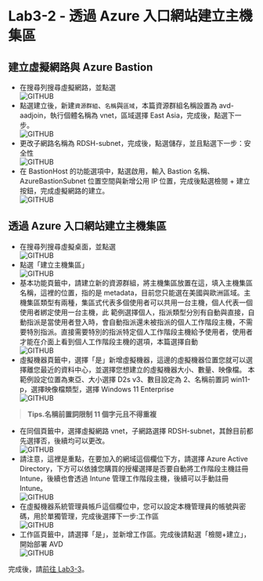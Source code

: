 # Lab3-2 - 透過 Azure 入口網站建立主機集區

## 建立虛擬網路與 Azure Bastion
 - 在搜尋列搜尋虛擬網路，並點選<br>
  ![GITHUB](https://github.com/BrianHsing/Azure-Virtual-Desktop/blob/master/Lab3/createvnet1.png "createvnet1")<br>
 - 點選建立後，新建`資源群組`、`名稱`與`區域`，本篇資源群組名稱設置為 avd-aadjoin，執行個體名稱為 vnet，區域選擇 East Asia，完成後，點選下一步。<br>
  ![GITHUB](https://github.com/BrianHsing/Azure-Virtual-Desktop/blob/master/Lab3/createvnet2.png "createvnet2")<br>
 - 更改子網路名稱為 RDSH-subnet，完成後，點選儲存，並且點選下一步：安全性<br>
  ![GITHUB](https://github.com/BrianHsing/Azure-Virtual-Desktop/blob/master/Lab3/createvnet3.png "createvnet3")<br>
 - 在 BastionHost 的功能選項中，點選啟用，輸入 Bastion 名稱、 AzureBastionSubnet 位置空間與新增公用 IP 位置，完成後點選檢閱 + 建立按鈕，完成虛擬網路的建立。<br>
  ![GITHUB](https://github.com/BrianHsing/Azure-Virtual-Desktop/blob/master/Lab3/createvnet4.png "createvnet4")<br>

## 透過 Azure 入口網站建立主機集區

 - 在搜尋列搜尋虛擬桌面，並點選<br>
  ![GITHUB](https://github.com/BrianHsing/Azure-Virtual-Desktop/blob/master/Lab3/avd1.png "avd1")<br>
 - 點選「建立主機集區」<br>
  ![GITHUB](https://github.com/BrianHsing/Azure-Virtual-Desktop/blob/master/Lab3/avd2.png "avd2")<br>
 - 基本功能頁籤中，請建立新的資源群組，將主機集區放置在這，填入主機集區名稱，這裡的位置，指的是 metadata，目前您只能選在美國與歐洲區域。主機集區類型有兩種，集區式代表多個使用者可以共用一台主機，個人代表一個使用者綁定使用一台主機，此
 範例選擇個人，指派類型分別有自動與直接，自動指派是當使用者登入時，會自動指派還未被指派的個人工作階段主機，不需要特別指派。直接需要特別的指派特定個人工作階段主機給予使用者，使用者才能在介面上看到個人工作階段主機的選項，本篇選擇自動<br>
  ![GITHUB](https://github.com/BrianHsing/Azure-Virtual-Desktop/blob/master/Lab3/avd3.png "avd3")<br>
 - 虛擬機器頁籤中，選擇「是」新增虛擬機器，這邊的虛擬機器位置您就可以選擇離您最近的資料中心，並選擇您想建立的虛擬機器大小、數量、映像檔。
本範例設定位置為東亞、大小選擇 D2s v3、數目設定為 2、名稱前置詞 win11-p，選擇映像檔類型，選擇 Windows 11 Enterprise<br>
  ![GITHUB](https://github.com/BrianHsing/Azure-Virtual-Desktop/blob/master/Lab3/avd4.png "avd4")<br>
  > **Tips.名稱前置詞限制 11 個字元且不得重複** <br>
 - 在同個頁籤中，選擇虛擬網路 vnet，子網路選擇 RDSH-subnet，其餘目前都先選擇否，後續均可以更改。<br>
  ![GITHUB](https://github.com/BrianHsing/Azure-Virtual-Desktop/blob/master/Lab3/avd5.png "avd5")<br>
 - 請注意，這裡是重點，在要加入的網域這個欄位下方，請選擇 Azure Active Directory，下方可以依據您購買的授權選擇是否要自動將工作階段主機註冊 Intune，後續也會透過 Intune 管理工作階段主機，後續可以手動註冊 Intune。<br>
  ![GITHUB](https://github.com/BrianHsing/Azure-Virtual-Desktop/blob/master/Lab3/avd6.png "avd6")<br>
 - 在虛擬機器系統管理員帳戶這個欄位中，您可以設定本機管理員的帳號與密碼，用於單獨管理，完成後選擇下一步:工作區<br>
  ![GITHUB](https://github.com/BrianHsing/Azure-Virtual-Desktop/blob/master/Lab3/avd7.png "avd7")<br>
 - 工作區頁籤中，請選擇「是」，並新增工作區。完成後請點選「檢閱+建立」，開始部署 AVD<br>
  ![GITHUB](https://github.com/BrianHsing/Azure-Virtual-Desktop/blob/master/Lab1/wvd6.png "wvd6")<br>

  完成後，請[前往 Lab3-3](https://github.com/BrianHsing/Azure-Virtual-Desktop/blob/master/Lab3-3.md)。<br>